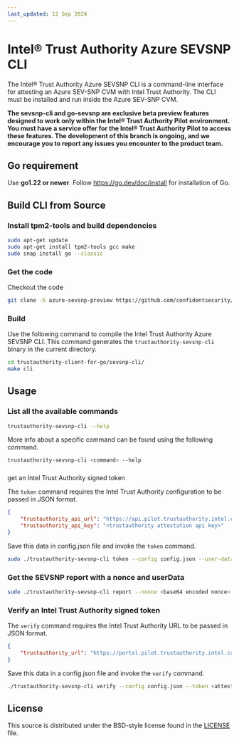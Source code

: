 ```yaml
---
last_updated: 12 Sep 2024
---
```


# Intel® Trust Authority Azure SEVSNP CLI

The Intel® Trust Authority Azure SEVSNP CLI is a command-line interface for attesting an Azure SEV-SNP CVM with Intel Trust Authority. The CLI must be installed and run inside the Azure SEV-SNP CVM. 

**The sevsnp-cli and go-sevsnp are exclusive beta preview features designed to work only within the Intel® Trust Authority Pilot environment. You must have a service offer for the Intel® Trust Authority Pilot to access these features. The development of this branch is ongoing, and we encourage you to report any issues you encounter to the product team.**

## Go requirement

Use <b>go1.22 or newer</b>. Follow https://go.dev/doc/install for installation of Go.

## Build CLI from Source

### Install tpm2-tools and build dependencies
```sh
sudo apt-get update
sudo apt-get install tpm2-tools gcc make
sudo snap install go --classic
```

### Get the code
Checkout the code
```sh
git clone -b azure-sevsnp-preview https://github.com/confidentsecurity/trustauthority-client-for-go-for-go
```

### Build
Use the following command to compile the Intel Trust Authority Azure SEVSNP CLI. This command generates the `trustauthority-sevsnp-cli` binary in the current directory.

```sh
cd trustauthority-client-for-go/sevsnp-cli/
make cli
```

## Usage

### List all the available commands

```sh
trustauthority-sevsnp-cli --help
```

More info about a specific command can be found using the following command.

```sh
trustauthority-sevsnp-cli <command> --help
```

### 
get an Intel Trust Authority signed token

The `token` command requires the Intel Trust Authority configuration to be passed in JSON format.

```json
{
    "trustauthority_api_url": "https://api.pilot.trustauthority.intel.com",
    "trustauthority_api_key": "<trustauthority attestation api key>"
}
```

Save this data in config.json file and invoke the `token` command.

```sh
sudo ./trustauthority-sevsnp-cli token --config config.json --user-data <base64 encoded userdata> --policy-ids <comma separated trustauthority attestation policy ids>
```

### Get the SEVSNP report with a nonce and userData

```sh
sudo ./trustauthority-sevsnp-cli report --nonce <base64 encoded nonce> --user-data <base64 encoded userdata>
```

### Verify an Intel Trust Authority signed token

The `verify` command requires the Intel Trust Authority URL to be passed in JSON format.

```json
{
    "trustauthority_url": "https://portal.pilot.trustauthority.intel.com"
}
```

Save this data in a config.json file and invoke the `verify` command.

```sh
./trustauthority-sevsnp-cli verify --config config.json --token <attestation token in JWT format>
```

## License

This source is distributed under the BSD-style license found in the [LICENSE](../LICENSE)
file.
